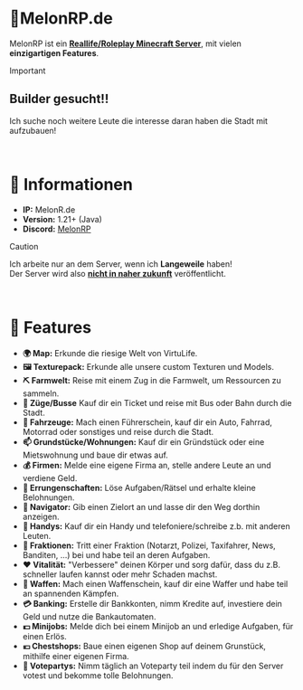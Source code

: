 # 🚓MelonRP.de
MelonRP ist ein **<ins>Reallife/Roleplay Minecraft Server<ins/>**, mit vielen **einzigartigen Features**.
> [!IMPORTANT]
> ## Builder gesucht!!
> Ich suche noch weitere Leute die interesse daran haben die Stadt mit aufzubauen!
<br>

# 📗 Informationen
- **IP:** MelonR.de
- **Version:** 1.21+ (Java)
- **Discord:** [MelonRP](https://discord.gg/melonrp)
>[!CAUTION]
> Ich arbeite nur an dem Server, wenn ich **Langeweile** haben!\
> Der Server wird also **<ins>nicht in naher zukunft</ins>** veröffentlicht.
<br>

# 📜 Features
- **🌍 Map:** Erkunde die riesige Welt von VirtuLife.
- **🖼️ Texturepack:** Erkunde alle unsere custom Texturen und Models.
- **⛏️ Farmwelt:** Reise mit einem Zug in die Farmwelt, um Ressourcen zu sammeln.
- **🚌 Züge/Busse** Kauf dir ein Ticket und reise mit Bus oder Bahn durch die Stadt.
- **🚗 Fahrzeuge:** Mach einen Führerschein, kauf dir ein Auto, Fahrrad, Motorrad oder sonstiges und reise durch die Stadt.
- **📫 Grundstücke/Wohnungen:** Kauf dir ein Gründstück oder eine Mietswohnung und baue dir etwas auf.
- **💰 Firmen:** Melde eine eigene Firma an, stelle andere Leute an und verdiene Geld.
- **🔎 Errungenschaften:** Löse Aufgaben/Rätsel und erhalte kleine Belohnungen.
- **🧭 Navigator:** Gib einen Zielort an und lasse dir den Weg dorthin anzeigen.
- **📱 Handys:** Kauf dir ein Handy und telefoniere/schreibe z.b. mit anderen Leuten.
- **🚓 Fraktionen:** Tritt einer Fraktion (Notarzt, Polizei, Taxifahrer, News, Banditen, ...) bei und habe teil an deren Aufgaben.
- **❤️ Vitalität:** "Verbessere" deinen Körper und sorg dafür, dass du z.B. schneller laufen kannst oder mehr Schaden machst.
- **🔫 Waffen:** Mach einen Waffenschein, kauf dir eine Waffer und habe teil an spannenden Kämpfen.
- **💳 Banking:** Erstelle dir Bankkonten, nimm Kredite auf, investiere dein Geld und nutze die Bankautomaten.
- **💵 Minijobs:** Melde dich bei einem Minijob an und erledige Aufgaben, für einen Erlös.
- **💴 Chestshops:** Baue einen eigenen Shop auf deinem Grunstück, mithilfe einer eigenen Firma.
- **🎉 Votepartys:** Nimm täglich an Voteparty teil indem du für den Server votest und bekomme tolle Belohnungen.
